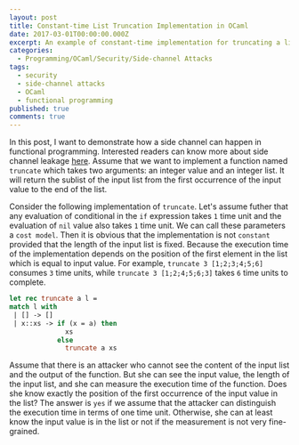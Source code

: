 ```yaml
---
layout: post
title: Constant-time List Truncation Implementation in OCaml
date: 2017-03-01T00:00:00.000Z
excerpt: An example of constant-time implementation for truncating a list in OCaml.
categories:
  - Programming/OCaml/Security/Side-channel Attacks
tags:
  - security
  - side-channel attacks
  - OCaml
  - functional programming
published: true
comments: true
---
```

In this post, I want to demonstrate how a side channel can happen in functional programming. Interested readers can know more about side channel leakage [here][1]. Assume that we want to implement a function named `truncate` which takes two arguments: an integer value and an integer list. It will return the sublist of the input list from the first occurrence of the input value to the end of the list.

Consider the following implementation of `truncate`. Let's assume futher that any evaluation of conditional in the `if` expression takes `1` time unit and the evaluation of `nil` value also takes `1` time unit. We can call these parameters a `cost model`. Then it is obvious that the implementation is not `constant` provided that the length of the input list is fixed. Because the execution time of the implementation depends on the position of the first element in the list which is equal to input value. For example, `truncate 3 [1;2;3;4;5;6]` consumes `3` time units, while `truncate 3 [1;2;4;5;6;3]` takes `6` time units to complete. 

```ocaml
let rec truncate a l =
match l with
 | [] -> []
 | x::xs -> if (x = a) then 
              xs 
            else 
              truncate a xs
```

Assume that there is an attacker who cannot see the content of the input list and the output of the function. But she can see the input value, the length of the input list, and she can measure the execution time of the function. Does she know exactly the position of the first occurrence of the input value in the list? The answer is `yes` if we assume that the attacker can distinguish the execution time in terms of one time unit. Otherwise, she can at least know the input value is in the list or not if the measurement is not very fine-grained.

[1]: https://en.wikipedia.org/wiki/Side-channel_attack